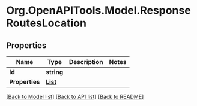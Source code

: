 # Org.OpenAPITools.Model.ResponseRoutesLocation
## Properties

Name | Type | Description | Notes
------------ | ------------- | ------------- | -------------
**Id** | **string** |  | 
**Properties** | [**List<ResponseRoutesProperties>**](ResponseRoutesProperties.md) |  | 

[[Back to Model list]](../README.md#documentation-for-models) [[Back to API list]](../README.md#documentation-for-api-endpoints) [[Back to README]](../README.md)

